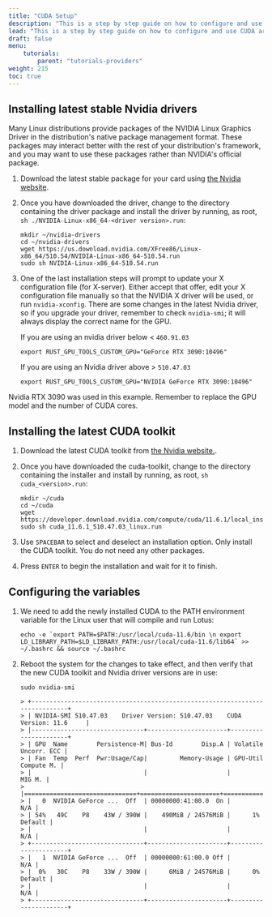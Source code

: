 ```yaml
---
title: "CUDA Setup"
description: "This is a step by step guide on how to configure and use CUDA architecture for Lotus instead of OpenCL for Nvidia cards."
lead: "This is a step by step guide on how to configure and use CUDA architecture for Lotus instead of OpenCL for Nvidia cards."
draft: false
menu:
    tutorials:
        parent: "tutorials-providers"
weight: 215
toc: true
---
```


## Installing latest stable Nvidia drivers

Many Linux distributions provide packages of the NVIDIA Linux Graphics Driver in the distribution's native package management format. These packages may interact better with the rest of your distribution's framework, and you may want to use these packages rather than NVIDIA's official package.

1. Download the latest stable package for your card using [the Nvidia website](https://www.nvidia.com/download/index.aspx).
1. Once you have downloaded the driver, change to the directory containing the driver package and install the driver by running, as root, `sh ./NVIDIA-Linux-x86_64-<driver version>.run`:
    
    ```shell
    mkdir ~/nvidia-drivers
    cd ~/nvidia-drivers
    wget https://us.download.nvidia.com/XFree86/Linux-x86_64/510.54/NVIDIA-Linux-x86_64-510.54.run
    sudo sh NVIDIA-Linux-x86_64-510.54.run
    ```

1. One of the last installation steps will prompt to update your X configuration file (for X-server). Either accept that offer, edit your X configuration file manually so that the NVIDIA X driver will be used, or run `nvidia-xconfig`. There are some changes in the latest Nvidia driver, so if you upgrade your driver, remember to check `nvidia-smi`; it will always display the correct name for the GPU.
    
    If you are using an nvidia driver below < `460.91.03`
    
    ```shell
    export RUST_GPU_TOOLS_CUSTOM_GPU="GeForce RTX 3090:10496"
    ```
    
    If you are using an Nvidia driver above > `510.47.03`
    
    ```shell
    export RUST_GPU_TOOLS_CUSTOM_GPU="NVIDIA GeForce RTX 3090:10496"
    ```
    
Nvidia RTX 3090 was used in this example. Remember to replace the GPU model and the number of CUDA cores.

## Installing the latest CUDA toolkit

1. Download the latest CUDA toolkit from [the Nvidia website.](https://developer.nvidia.com/cuda-toolkit).
1. Once you have downloaded the cuda-toolkit, change to the directory containing the installer and install by running, as root, `sh cuda_<version>.run`:
    
    ```shell
    mkdir ~/cuda
    cd ~/cuda
    wget https://developer.download.nvidia.com/compute/cuda/11.6.1/local_installers/cuda_11.6.1_510.47.03_linux.run
    sudo sh cuda_11.6.1_510.47.03_linux.run
    ```

1. Use `SPACEBAR` to select and deselect an installation option. Only install the CUDA toolkit. You do not need any other packages.
1. Press `ENTER` to begin the installation and wait for it to finish.

## Configuring the variables

1. We need to add the newly installed CUDA to the PATH environment variable for the Linux user that will compile and run Lotus:
    
    ```shell
    echo -e `export PATH=$PATH:/usr/local/cuda-11.6/bin \n export LD_LIBRARY_PATH=$LD_LIBRARY_PATH:/usr/local/cuda-11.6/lib64` >> ~/.bashrc && source ~/.bashrc
    ```

1. Reboot the system for the changes to take effect, and then verify that the new CUDA toolkit and Nvidia driver versions are in use:
    
    ```shell
    sudo nvidia-smi 

    > +-----------------------------------------------------------------------------+
    > | NVIDIA-SMI 510.47.03    Driver Version: 510.47.03    CUDA Version: 11.6     |
    > |-------------------------------+----------------------+----------------------+
    > | GPU  Name        Persistence-M| Bus-Id        Disp.A | Volatile Uncorr. ECC |
    > | Fan  Temp  Perf  Pwr:Usage/Cap|         Memory-Usage | GPU-Util  Compute M. |
    > |                               |                      |               MIG M. |
    > |===============================+======================+======================|
    > |   0  NVIDIA GeForce ...  Off  | 00000000:41:00.0  On |                  N/A |
    > | 54%   49C    P8    43W / 390W |    490MiB / 24576MiB |      1%      Default |
    > |                               |                      |                  N/A |
    > +-------------------------------+----------------------+----------------------+
    > |   1  NVIDIA GeForce ...  Off  | 00000000:61:00.0 Off |                  N/A |
    > |  0%   30C    P8    33W / 390W |      6MiB / 24576MiB |      0%      Default |
    > |                               |                      |                  N/A |
    > +-------------------------------+----------------------+----------------------+
    ```

